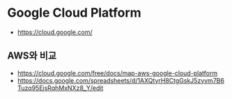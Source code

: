 # Google Cloud Platform
* https://cloud.google.com/


## AWS와 비교
* https://cloud.google.com/free/docs/map-aws-google-cloud-platform
* https://docs.google.com/spreadsheets/d/1AXQtyrH8CtgGskJ5zyvm7B6Tuzq95EjsRqhMxNXz8_Y/edit

